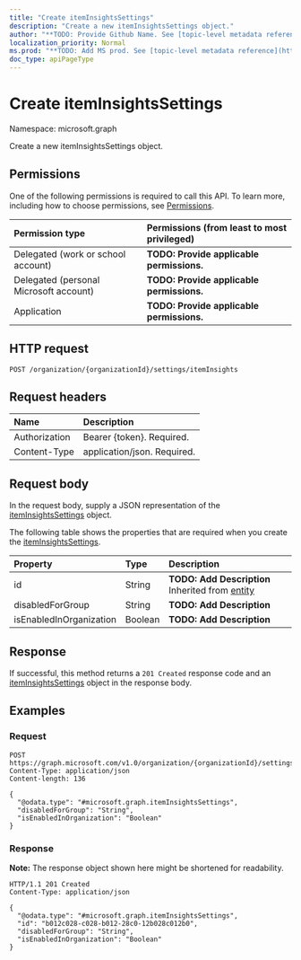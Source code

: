 ```yaml
---
title: "Create itemInsightsSettings"
description: "Create a new itemInsightsSettings object."
author: "**TODO: Provide Github Name. See [topic-level metadata reference](https://msgo.azurewebsites.net/add/document/guidelines/metadata.html#topic-level-metadata)**"
localization_priority: Normal
ms.prod: "**TODO: Add MS prod. See [topic-level metadata reference](https://msgo.azurewebsites.net/add/document/guidelines/metadata.html#topic-level-metadata)**"
doc_type: apiPageType
---
```


# Create itemInsightsSettings
Namespace: microsoft.graph



Create a new itemInsightsSettings object.

## Permissions
One of the following permissions is required to call this API. To learn more, including how to choose permissions, see [Permissions](/graph/permissions-reference).

|Permission type|Permissions (from least to most privileged)|
|:---|:---|
|Delegated (work or school account)|**TODO: Provide applicable permissions.**|
|Delegated (personal Microsoft account)|**TODO: Provide applicable permissions.**|
|Application|**TODO: Provide applicable permissions.**|

## HTTP request

<!-- {
  "blockType": "ignored"
}
-->
``` http
POST /organization/{organizationId}/settings/itemInsights
```

## Request headers
|Name|Description|
|:---|:---|
|Authorization|Bearer {token}. Required.|
|Content-Type|application/json. Required.|

## Request body
In the request body, supply a JSON representation of the [itemInsightsSettings](../resources/iteminsightssettings.md) object.

The following table shows the properties that are required when you create the [itemInsightsSettings](../resources/iteminsightssettings.md).

|Property|Type|Description|
|:---|:---|:---|
|id|String|**TODO: Add Description** Inherited from [entity](../resources/entity.md)|
|disabledForGroup|String|**TODO: Add Description**|
|isEnabledInOrganization|Boolean|**TODO: Add Description**|



## Response

If successful, this method returns a `201 Created` response code and an [itemInsightsSettings](../resources/iteminsightssettings.md) object in the response body.

## Examples

### Request
<!-- {
  "blockType": "request",
  "name": "create_iteminsightssettings_from_"
}
-->
``` http
POST https://graph.microsoft.com/v1.0/organization/{organizationId}/settings/itemInsights
Content-Type: application/json
Content-length: 136

{
  "@odata.type": "#microsoft.graph.itemInsightsSettings",
  "disabledForGroup": "String",
  "isEnabledInOrganization": "Boolean"
}
```


### Response
**Note:** The response object shown here might be shortened for readability.
<!-- {
  "blockType": "response",
  "truncated": true,
  "@odata.type": "microsoft.graph.itemInsightsSettings"
}
-->
``` http
HTTP/1.1 201 Created
Content-Type: application/json

{
  "@odata.type": "#microsoft.graph.itemInsightsSettings",
  "id": "b012c028-c028-b012-28c0-12b028c012b0",
  "disabledForGroup": "String",
  "isEnabledInOrganization": "Boolean"
}
```

